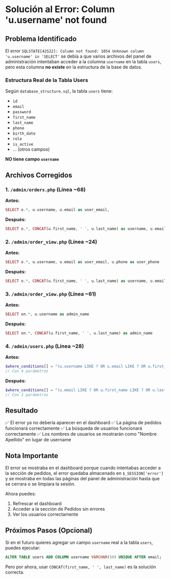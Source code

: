# Solución al Error: Column 'u.username' not found

## Problema Identificado

El error `SQLSTATE[42S22]: Column not found: 1054 Unknown column 'u.username' in 'SELECT'` se debía a que varios archivos del panel de administración intentaban acceder a la columna `username` en la tabla `users`, pero esta columna **no existe** en la estructura de la base de datos.

### Estructura Real de la Tabla Users

Según `database_structure.sql`, la tabla `users` tiene:
- `id`
- `email`
- `password`
- `first_name`
- `last_name`
- `phone`
- `birth_date`
- `role`
- `is_active`
- ... (otros campos)

**NO tiene campo `username`**

## Archivos Corregidos

### 1. `/admin/orders.php` (Línea ~68)

**Antes:**
```php
SELECT o.*, u.username, u.email as user_email,
```

**Después:**
```php
SELECT o.*, CONCAT(u.first_name, ' ', u.last_name) as username, u.email as user_email,
```

### 2. `/admin/order_view.php` (Línea ~24)

**Antes:**
```php
SELECT o.*, u.username, u.email as user_email, u.phone as user_phone
```

**Después:**
```php
SELECT o.*, CONCAT(u.first_name, ' ', u.last_name) as username, u.email as user_email, u.phone as user_phone
```

### 3. `/admin/order_view.php` (Línea ~61)

**Antes:**
```php
SELECT on.*, u.username as admin_name
```

**Después:**
```php
SELECT on.*, CONCAT(u.first_name, ' ', u.last_name) as admin_name
```

### 4. `/admin/users.php` (Línea ~28)

**Antes:**
```php
$where_conditions[] = "(u.username LIKE ? OR u.email LIKE ? OR u.first_name LIKE ? OR u.last_name LIKE ?)";
// Con 4 parámetros
```

**Después:**
```php
$where_conditions[] = "(u.email LIKE ? OR u.first_name LIKE ? OR u.last_name LIKE ?)";
// Con 3 parámetros
```

## Resultado

✅ El error ya no debería aparecer en el dashboard
✅ La página de pedidos funcionará correctamente
✅ La búsqueda de usuarios funcionará correctamente
✅ Los nombres de usuarios se mostrarán como "Nombre Apellido" en lugar de username

## Nota Importante

El error se mostraba en el dashboard porque cuando intentabas acceder a la sección de pedidos, el error quedaba almacenado en `$_SESSION['error']` y se mostraba en todas las páginas del panel de administración hasta que se cerrara o se limpiara la sesión.

Ahora puedes:
1. Refrescar el dashboard
2. Acceder a la sección de Pedidos sin errores
3. Ver los usuarios correctamente

## Próximos Pasos (Opcional)

Si en el futuro quieres agregar un campo `username` real a la tabla `users`, puedes ejecutar:

```sql
ALTER TABLE users ADD COLUMN username VARCHAR(50) UNIQUE AFTER email;
```

Pero por ahora, usar `CONCAT(first_name, ' ', last_name)` es la solución correcta.
